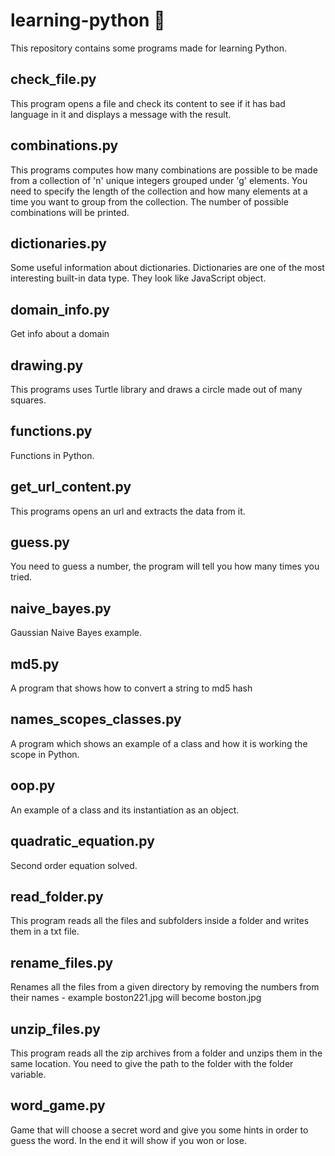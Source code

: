 # learning-python :snake:
This repository contains some programs made for learning Python.

## check_file.py
This program opens a file and check its content to see if it has
bad language in it and displays a message with the result.

## combinations.py
This programs computes how many combinations are possible
to be made from a collection of 'n' unique integers grouped under 'g' elements.
You need to specify the length of the collection and how many elements at a time you
want to group from the collection.
The number of possible combinations will be printed.

## dictionaries.py
Some useful information about dictionaries. Dictionaries are one of the most interesting built-in data type.
They look like JavaScript object.

## domain_info.py
Get info about a domain

## drawing.py
This programs uses Turtle library and draws a circle made out of many squares.

## functions.py
Functions in Python.

## get_url_content.py
This programs opens an url and extracts the data from it.

## guess.py
You need to guess a number, the program will tell you how many times you tried.

## naive_bayes.py
Gaussian Naive Bayes example.

## md5.py
A program that shows how to convert a string to md5 hash

## names_scopes_classes.py
A program which shows an example of a class and how it is working the scope in Python.

## oop.py
An example of a class and its instantiation as an object.

## quadratic_equation.py
Second order equation solved.

## read_folder.py
This program reads all the files and subfolders
inside a folder and writes them in a txt file.

## rename_files.py
Renames all the files from a given directory by removing the numbers from
their names - example boston221.jpg will become boston.jpg

## unzip_files.py
This program reads all the zip archives from a folder and unzips them in the same location.
You need to give the path to the folder with the folder variable.

## word_game.py
Game that will choose a secret word and give you some hints in order to guess the word.
In the end it will show if you won or lose.

